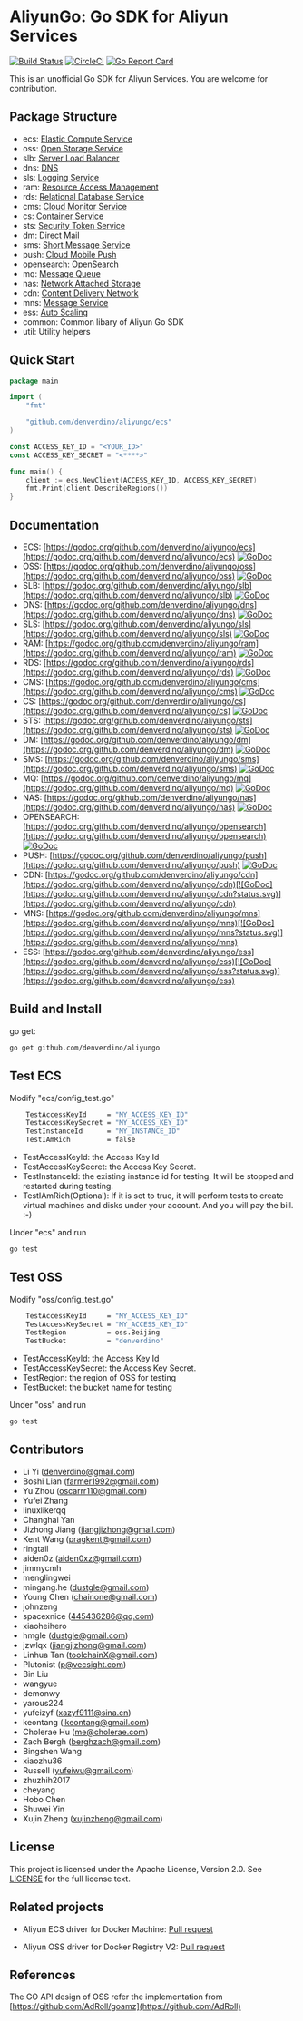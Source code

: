 # AliyunGo: Go SDK for Aliyun Services

[![Build Status](https://travis-ci.org/denverdino/aliyungo.svg?branch=master)](https://travis-ci.org/denverdino/aliyungo) [![CircleCI](https://circleci.com/gh/denverdino/aliyungo.svg?style=svg)](https://circleci.com/gh/denverdino/aliyungo) [![Go Report Card](https://goreportcard.com/badge/github.com/denverdino/aliyungo)](https://goreportcard.com/report/github.com/denverdino/aliyungo)

This is an unofficial Go SDK for Aliyun Services. You are welcome for contribution.


## Package Structure

*  ecs: [Elastic Compute Service](https://help.aliyun.com/document_detail/ecs/open-api/summary.html)
*  oss: [Open Storage Service](https://help.aliyun.com/document_detail/oss/api-reference/abstract.html)
*  slb: [Server Load Balancer](https://help.aliyun.com/document_detail/slb/api-reference/brief-introduction.html)
*  dns: [DNS](https://help.aliyun.com/document_detail/dns/api-reference/summary.html)
*  sls: [Logging Service](https://help.aliyun.com/document_detail/sls/api/overview.html)
*  ram: [Resource Access Management](https://help.aliyun.com/document_detail/ram/ram-api-reference/intro/intro.html)
*  rds: [Relational Database Service](https://help.aliyun.com/document_detail/26226.html)
*  cms: [Cloud Monitor Service](https://help.aliyun.com/document_detail/28615.html)
*  cs: [Container Service](https://help.aliyun.com/product/25972.html)
*  sts: [Security Token Service](https://help.aliyun.com/document_detail/28756.html)
*  dm: [Direct Mail](https://help.aliyun.com/document_detail/29414.html)
*  sms: [Short Message Service](https://help.aliyun.com/product/44282.html)
*  push: [Cloud Mobile Push](https://help.aliyun.com/document_detail/30049.html)
*  opensearch: [OpenSearch](https://help.aliyun.com/document_detail/29118.html)
*  mq: [Message Queue](https://help.aliyun.com/document_detail/29532.html)
*  nas: [Network Attached Storage](https://help.aliyun.com/document_detail/27518.html)
*  cdn: [Content Delivery Network](https://help.aliyun.com/document_detail/27101.html)
*  mns: [Message Service](https://help.aliyun.com/document_detail/27414.html)
*  ess: [Auto Scaling](https://help.aliyun.com/document_detail/25857.html)
*  common: Common libary of Aliyun Go SDK
*  util: Utility helpers



## Quick Start

```go
package main

import (
	"fmt"

	"github.com/denverdino/aliyungo/ecs"
)

const ACCESS_KEY_ID = "<YOUR_ID>"
const ACCESS_KEY_SECRET = "<****>"

func main() {
	client := ecs.NewClient(ACCESS_KEY_ID, ACCESS_KEY_SECRET)
	fmt.Print(client.DescribeRegions())
}

```

## Documentation

  *  ECS: [https://godoc.org/github.com/denverdino/aliyungo/ecs](https://godoc.org/github.com/denverdino/aliyungo/ecs) [![GoDoc](https://godoc.org/github.com/denverdino/aliyungo/ecs?status.svg)](https://godoc.org/github.com/denverdino/aliyungo/ecs)
  *  OSS: [https://godoc.org/github.com/denverdino/aliyungo/oss](https://godoc.org/github.com/denverdino/aliyungo/oss) [![GoDoc](https://godoc.org/github.com/denverdino/aliyungo/oss?status.svg)](https://godoc.org/github.com/denverdino/aliyungo/oss)
  *  SLB: [https://godoc.org/github.com/denverdino/aliyungo/slb](https://godoc.org/github.com/denverdino/aliyungo/slb) [![GoDoc](https://godoc.org/github.com/denverdino/aliyungo/slb?status.svg)](https://godoc.org/github.com/denverdino/aliyungo/slb)
  *  DNS: [https://godoc.org/github.com/denverdino/aliyungo/dns](https://godoc.org/github.com/denverdino/aliyungo/dns) [![GoDoc](https://godoc.org/github.com/denverdino/aliyungo/dns?status.svg)](https://godoc.org/github.com/denverdino/aliyungo/dns)
  *  SLS: [https://godoc.org/github.com/denverdino/aliyungo/sls](https://godoc.org/github.com/denverdino/aliyungo/sls) [![GoDoc](https://godoc.org/github.com/denverdino/aliyungo/sls?status.svg)](https://godoc.org/github.com/denverdino/aliyungo/sls)
  *  RAM: [https://godoc.org/github.com/denverdino/aliyungo/ram](https://godoc.org/github.com/denverdino/aliyungo/ram) [![GoDoc](https://godoc.org/github.com/denverdino/aliyungo/ram?status.svg)](https://godoc.org/github.com/denverdino/aliyungo/ram)
  *  RDS: [https://godoc.org/github.com/denverdino/aliyungo/rds](https://godoc.org/github.com/denverdino/aliyungo/rds) [![GoDoc](https://godoc.org/github.com/denverdino/aliyungo/rds?status.svg)](https://godoc.org/github.com/denverdino/aliyungo/rds)
  *  CMS: [https://godoc.org/github.com/denverdino/aliyungo/cms](https://godoc.org/github.com/denverdino/aliyungo/cms) [![GoDoc](https://godoc.org/github.com/denverdino/aliyungo/cms?status.svg)](https://godoc.org/github.com/denverdino/aliyungo/cms)
  *  CS: [https://godoc.org/github.com/denverdino/aliyungo/cs](https://godoc.org/github.com/denverdino/aliyungo/cs) [![GoDoc](https://godoc.org/github.com/denverdino/aliyungo/cs?status.svg)](https://godoc.org/github.com/denverdino/aliyungo/cs)
  *  STS: [https://godoc.org/github.com/denverdino/aliyungo/sts](https://godoc.org/github.com/denverdino/aliyungo/sts) [![GoDoc](https://godoc.org/github.com/denverdino/aliyungo/sts?status.svg)](https://godoc.org/github.com/denverdino/aliyungo/sts)
  *  DM: [https://godoc.org/github.com/denverdino/aliyungo/dm](https://godoc.org/github.com/denverdino/aliyungo/dm) [![GoDoc](https://godoc.org/github.com/denverdino/aliyungo/dm?status.svg)](https://godoc.org/github.com/denverdino/aliyungo/dm)
  *  SMS: [https://godoc.org/github.com/denverdino/aliyungo/sms](https://godoc.org/github.com/denverdino/aliyungo/sms) [![GoDoc](https://godoc.org/github.com/denverdino/aliyungo/sms?status.svg)](https://godoc.org/github.com/denverdino/aliyungo/sms)
  *  MQ: [https://godoc.org/github.com/denverdino/aliyungo/mq](https://godoc.org/github.com/denverdino/aliyungo/mq) [![GoDoc](https://godoc.org/github.com/denverdino/aliyungo/mq?status.svg)](https://godoc.org/github.com/denverdino/aliyungo/mq)
  *  NAS: [https://godoc.org/github.com/denverdino/aliyungo/nas](https://godoc.org/github.com/denverdino/aliyungo/nas) [![GoDoc](https://godoc.org/github.com/denverdino/aliyungo/nas?status.svg)](https://godoc.org/github.com/denverdino/aliyungo/nas)
  *  OPENSEARCH: [https://godoc.org/github.com/denverdino/aliyungo/opensearch](https://godoc.org/github.com/denverdino/aliyungo/opensearch) [![GoDoc](https://godoc.org/github.com/denverdino/aliyungo/opensearch?status.svg)](https://godoc.org/github.com/denverdino/aliyungo/opensearch)
  *  PUSH: [https://godoc.org/github.com/denverdino/aliyungo/push](https://godoc.org/github.com/denverdino/aliyungo/push) [![GoDoc](https://godoc.org/github.com/denverdino/aliyungo/push?status.svg)](https://godoc.org/github.com/denverdino/aliyungo/push)
  *  CDN: [https://godoc.org/github.com/denverdino/aliyungo/cdn](https://godoc.org/github.com/denverdino/aliyungo/cdn)[![GoDoc](https://godoc.org/github.com/denverdino/aliyungo/cdn?status.svg)](https://godoc.org/github.com/denverdino/aliyungo/cdn)
  *  MNS: [https://godoc.org/github.com/denverdino/aliyungo/mns](https://godoc.org/github.com/denverdino/aliyungo/mns)[![GoDoc](https://godoc.org/github.com/denverdino/aliyungo/mns?status.svg)](https://godoc.org/github.com/denverdino/aliyungo/mns)
  *  ESS: [https://godoc.org/github.com/denverdino/aliyungo/ess](https://godoc.org/github.com/denverdino/aliyungo/ess)[![GoDoc](https://godoc.org/github.com/denverdino/aliyungo/ess?status.svg)](https://godoc.org/github.com/denverdino/aliyungo/ess)


## Build and Install

go get:

```sh
go get github.com/denverdino/aliyungo
```


## Test ECS

Modify "ecs/config_test.go"

```sh
	TestAccessKeyId     = "MY_ACCESS_KEY_ID"
	TestAccessKeySecret = "MY_ACCESS_KEY_ID"
	TestInstanceId      = "MY_INSTANCE_ID"
	TestIAmRich         = false
```

*  TestAccessKeyId: the Access Key Id
*  TestAccessKeySecret: the Access Key Secret.
*  TestInstanceId: the existing instance id for testing. It will be stopped and restarted during testing.
*  TestIAmRich(Optional): If it is set to true, it will perform tests to create virtual machines and disks under your account. And you will pay the bill. :-)

Under "ecs" and run

```sh
go test
```

## Test OSS

Modify "oss/config_test.go"

```sh
	TestAccessKeyId     = "MY_ACCESS_KEY_ID"
	TestAccessKeySecret = "MY_ACCESS_KEY_ID"
	TestRegion          = oss.Beijing
	TestBucket          = "denverdino"
```

*  TestAccessKeyId: the Access Key Id
*  TestAccessKeySecret: the Access Key Secret.
*  TestRegion: the region of OSS for testing
*  TestBucket: the bucket name for testing


Under "oss" and run

```sh
go test
```

## Contributors

  * Li Yi (denverdino@gmail.com)
  * Boshi Lian (farmer1992@gmail.com)
  * Yu Zhou (oscarrr110@gmail.com)
  * Yufei Zhang
  * linuxlikerqq
  * Changhai Yan
  * Jizhong Jiang (jiangjizhong@gmail.com)
  * Kent Wang (pragkent@gmail.com)
  * ringtail
  * aiden0z (aiden0xz@gmail.com)
  * jimmycmh
  * menglingwei
  * mingang.he (dustgle@gmail.com)
  * Young Chen (chainone@gmail.com)
  * johnzeng
  * spacexnice (445436286@qq.com)
  * xiaoheihero
  * hmgle (dustgle@gmail.com)
  * jzwlqx (jiangjizhong@gmail.com)
  * Linhua Tan (toolchainX@gmail.com)
  * Plutonist (p@vecsight.com)
  * Bin Liu
  * wangyue
  * demonwy
  * yarous224
  * yufeizyf (xazyf9111@sina.cn)
  * keontang (ikeontang@gmail.com)
  * Cholerae Hu (me@cholerae.com)
  * Zach Bergh (berghzach@gmail.com)
  * Bingshen Wang
  * xiaozhu36
  * Russell (yufeiwu@gmail.com)
  * zhuzhih2017
  * cheyang
  * Hobo Chen
  * Shuwei Yin
  * Xujin Zheng (xujinzheng@gmail.com)


## License
This project is licensed under the Apache License, Version 2.0. See [LICENSE](https://github.com/denverdino/aliyungo/blob/master/LICENSE.txt) for the full license text.


## Related projects

  * Aliyun ECS driver for Docker Machine: [Pull request](https://github.com/docker/machine/pull/1182)

  * Aliyun OSS driver for Docker Registry V2: [Pull request](https://github.com/docker/distribution/pull/514)


## References

The GO API design of OSS refer the implementation from [https://github.com/AdRoll/goamz](https://github.com/AdRoll)
